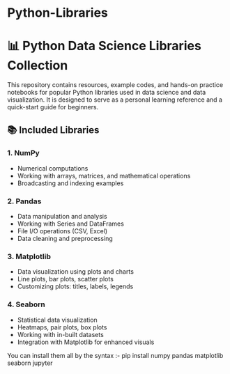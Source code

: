 # Python-Libraries

# 📊 Python Data Science Libraries Collection

This repository contains resources, example codes, and hands-on practice notebooks for popular Python libraries used in data science and data visualization. It is designed to serve as a personal learning reference and a quick-start guide for beginners.

## 📚 Included Libraries

### 1. **NumPy**
- Numerical computations
- Working with arrays, matrices, and mathematical operations
- Broadcasting and indexing examples

### 2. **Pandas**
- Data manipulation and analysis
- Working with Series and DataFrames
- File I/O operations (CSV, Excel)
- Data cleaning and preprocessing

### 3. **Matplotlib**
- Data visualization using plots and charts
- Line plots, bar plots, scatter plots
- Customizing plots: titles, labels, legends

### 4. **Seaborn**
- Statistical data visualization
- Heatmaps, pair plots, box plots
- Working with in-built datasets
- Integration with Matplotlib for enhanced visuals

You can install them all by the syntax :-  pip install numpy pandas matplotlib seaborn jupyter




